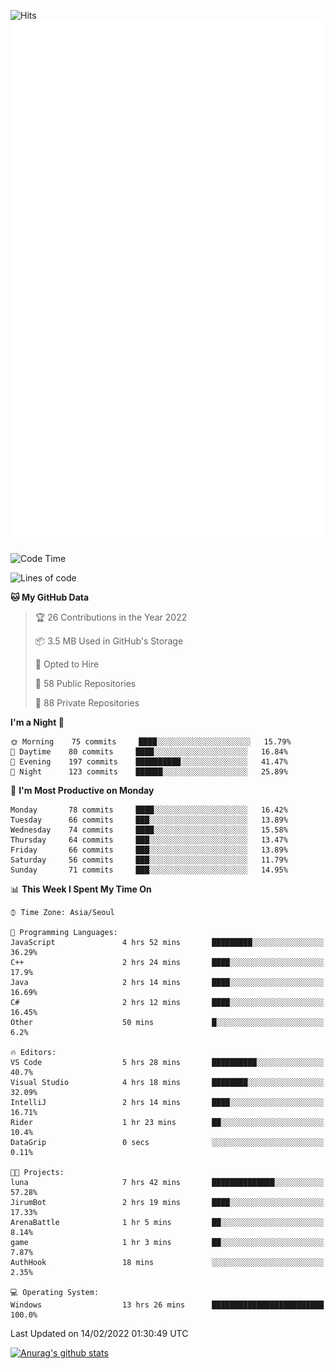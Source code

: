 ![Hits](https://hits.seeyoufarm.com/api/count/incr/badge.svg?url=https%3A%2F%2Fgithub.com%2Fkokose1234&count_bg=%2379C83D&title_bg=%23555555&icon=apple.svg&icon_color=%23E7E7E7&title=hits&edge_flat=false)
<br/>
![Metrics](https://github.com/kokose1234/kokose1234/blob/main/github-metrics.svg)

<!--START_SECTION:waka-->
![Code Time](http://img.shields.io/badge/Code%20Time-466%20hrs%2054%20mins-blue)

![Lines of code](https://img.shields.io/badge/From%20Hello%20World%20I%27ve%20Written-8%20Million%20lines%20of%20code-blue)

**🐱 My GitHub Data** 

> 🏆 26 Contributions in the Year 2022
 > 
> 📦 3.5 MB Used in GitHub's Storage 
 > 
> 💼 Opted to Hire
 > 
> 📜 58 Public Repositories 
 > 
> 🔑 88 Private Repositories  
 > 
**I'm a Night 🦉** 

```text
🌞 Morning    75 commits     ████░░░░░░░░░░░░░░░░░░░░░   15.79% 
🌆 Daytime    80 commits     ████░░░░░░░░░░░░░░░░░░░░░   16.84% 
🌃 Evening    197 commits    ██████████░░░░░░░░░░░░░░░   41.47% 
🌙 Night      123 commits    ██████░░░░░░░░░░░░░░░░░░░   25.89%

```
📅 **I'm Most Productive on Monday** 

```text
Monday       78 commits     ████░░░░░░░░░░░░░░░░░░░░░   16.42% 
Tuesday      66 commits     ███░░░░░░░░░░░░░░░░░░░░░░   13.89% 
Wednesday    74 commits     ████░░░░░░░░░░░░░░░░░░░░░   15.58% 
Thursday     64 commits     ███░░░░░░░░░░░░░░░░░░░░░░   13.47% 
Friday       66 commits     ███░░░░░░░░░░░░░░░░░░░░░░   13.89% 
Saturday     56 commits     ███░░░░░░░░░░░░░░░░░░░░░░   11.79% 
Sunday       71 commits     ███░░░░░░░░░░░░░░░░░░░░░░   14.95%

```


📊 **This Week I Spent My Time On** 

```text
⌚︎ Time Zone: Asia/Seoul

💬 Programming Languages: 
JavaScript               4 hrs 52 mins       █████████░░░░░░░░░░░░░░░░   36.29% 
C++                      2 hrs 24 mins       ████░░░░░░░░░░░░░░░░░░░░░   17.9% 
Java                     2 hrs 14 mins       ████░░░░░░░░░░░░░░░░░░░░░   16.69% 
C#                       2 hrs 12 mins       ████░░░░░░░░░░░░░░░░░░░░░   16.45% 
Other                    50 mins             █░░░░░░░░░░░░░░░░░░░░░░░░   6.2%

🔥 Editors: 
VS Code                  5 hrs 28 mins       ██████████░░░░░░░░░░░░░░░   40.7% 
Visual Studio            4 hrs 18 mins       ████████░░░░░░░░░░░░░░░░░   32.09% 
IntelliJ                 2 hrs 14 mins       ████░░░░░░░░░░░░░░░░░░░░░   16.71% 
Rider                    1 hr 23 mins        ██░░░░░░░░░░░░░░░░░░░░░░░   10.4% 
DataGrip                 0 secs              ░░░░░░░░░░░░░░░░░░░░░░░░░   0.11%

🐱‍💻 Projects: 
luna                     7 hrs 42 mins       ██████████████░░░░░░░░░░░   57.28% 
JirumBot                 2 hrs 19 mins       ████░░░░░░░░░░░░░░░░░░░░░   17.33% 
ArenaBattle              1 hr 5 mins         ██░░░░░░░░░░░░░░░░░░░░░░░   8.14% 
game                     1 hr 3 mins         ██░░░░░░░░░░░░░░░░░░░░░░░   7.87% 
AuthHook                 18 mins             ░░░░░░░░░░░░░░░░░░░░░░░░░   2.35%

💻 Operating System: 
Windows                  13 hrs 26 mins      █████████████████████████   100.0%

```


 Last Updated on 14/02/2022 01:30:49 UTC
<!--END_SECTION:waka-->

[![Anurag's github stats](https://github-readme-stats.vercel.app/api?username=kokose1234&theme=dracula)](https://github.com/anuraghazra/github-readme-stats)



	
